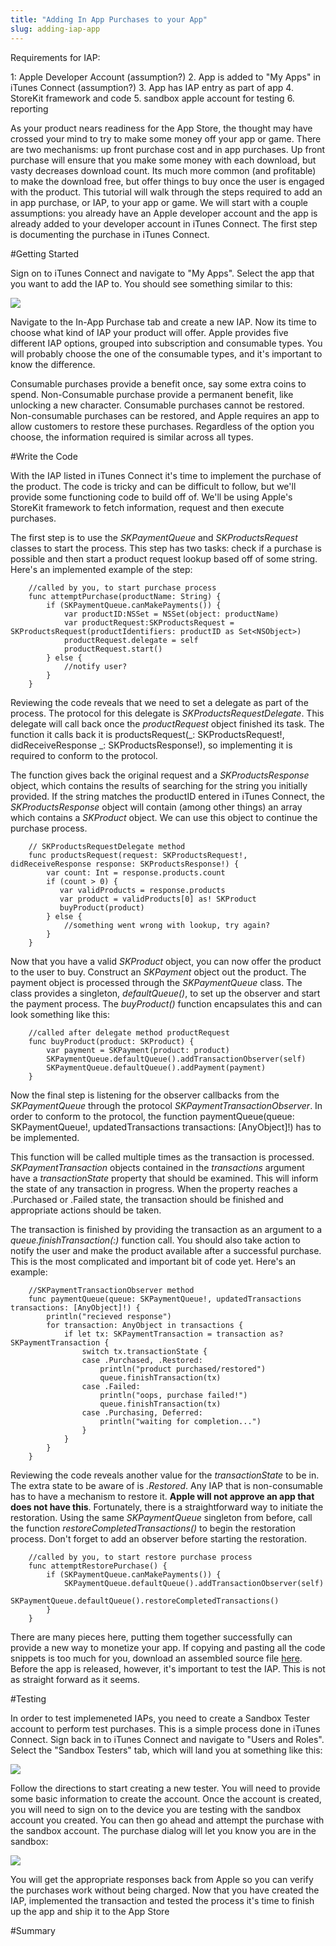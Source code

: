 ```yaml
---
title: "Adding In App Purchases to your App"
slug: adding-iap-app
---
```


Requirements for IAP:

1: Apple Developer Account (assumption?)
2. App is added to "My Apps" in iTunes Connect (assumption?)
3. App has IAP entry as part of app
4. StoreKit framework and code
5. sandbox apple account for testing
6. reporting

As your product nears readiness for the App Store, the thought may have crossed your mind to try to make some money off your app or game.  There are two mechanisms: up front purchase cost and in app purchases.  Up front purchase will ensure that you make some money with each download, but vasty decreases download count.  Its much more common (and profitable) to make the download free, but offer things to buy once the user is engaged with the product.  This tutorial will walk through the steps required to add an in app purchase, or IAP, to your app or game.  We will start with a couple assumptions: you already have an Apple developer account and the app is already added to your developer account in iTunes Connect.  The first step is documenting the purchase in iTunes Connect.

#Getting Started

Sign on to iTunes Connect and navigate to "My Apps".  Select the app that you want to add the IAP to.  You should see something similar to this:

![](./myappgame_itunes_connect.png)

Navigate to the In-App Purchase tab and create a new IAP.  Now its time to choose what kind of IAP your product will offer.  Apple provides five different IAP options, grouped into subscription and consumable types.  You will probably choose the one of the consumable types, and it's important to know the difference.  

Consumable purchases provide a benefit once, say some extra coins to spend.  Non-Consumable purchase provide a permanent benefit, like unlocking a new character.  Consumable purchases cannot be restored.  Non-consumable purchases can be restored, and Apple requires an app to allow customers to restore these purchases.  Regardless of the option you choose, the information required is similar across all types. 





#Write the Code

With the IAP listed in iTunes Connect it's time to implement the purchase of the product.  The code is tricky and can be difficult to follow, but we'll provide some functioning code to build off of.  We'll be using Apple's StoreKit framework to fetch information, request and then execute purchases.

The first step is to use the *SKPaymentQueue* and *SKProductsRequest* classes to start the process.  This step has two tasks: check if a purchase is possible and then start a product request lookup based off of some string.  Here's an implemented example of the step:

		//called by you, to start purchase process
		func attemptPurchase(productName: String) {
            if (SKPaymentQueue.canMakePayments()) {
                var productID:NSSet = NSSet(object: productName)
                var productRequest:SKProductsRequest = SKProductsRequest(productIdentifiers: productID as Set<NSObject>)
                productRequest.delegate = self
                productRequest.start()
            } else {
                //notify user?
            }
        }
        
Reviewing the code reveals that we need to set a delegate as part of the process.  The protocol for this delegate is *SKProductsRequestDelegate*.  This delegate will call back once the _productRequest_ object finished its task.  The function it calls back it is productsRequest(_: SKProductsRequest!, didReceiveResponse _: SKProductsResponse!), so implementing it is required to conform to the protocol.  

The function gives back the original request and a *SKProductsResponse* object, which contains the results of searching for the string you initially provided.  If the string matches the productID entered in iTunes Connect, the *SKProductsResponse* object will contain (among other things) an array which contains a *SKProduct* object.  We can use this object to continue the purchase process.  

		// SKProductsRequestDelegate method
      	func productsRequest(request: SKProductsRequest!, didReceiveResponse response: SKProductsResponse!) {
      		var count: Int = response.products.count
      		if (count > 0) {
	           var validProducts = response.products
	           var product = validProducts[0] as! SKProduct
			   buyProduct(product)
      		} else {
   				//something went wrong with lookup, try again?
			}
		}

Now that you have a valid *SKProduct* object, you can now offer the product to the user to buy.    Construct an *SKPayment* object out the product.  The payment object is processed through the *SKPaymentQueue* class.  The class provides a singleton, _defaultQueue()_, to set up the observer and start the payment process.  The _buyProduct()_ function encapsulates this and can look something like this:

        //called after delegate method productRequest
        func buyProduct(product: SKProduct) {
            var payment = SKPayment(product: product)
            SKPaymentQueue.defaultQueue().addTransactionObserver(self)
            SKPaymentQueue.defaultQueue().addPayment(payment)
        }

Now the final step is listening for the observer callbacks from the *SKPaymentQueue* through the protocol *SKPaymentTransactionObserver*.  In order to conform to the protocol, the function paymentQueue(queue: SKPaymentQueue!, updatedTransactions transactions: [AnyObject]!) has to be implemented. 

This function will be called multiple times as the transaction is processed.  *SKPaymentTransaction* objects contained in the _transactions_ argument have a _transactionState_ property that should be examined.  This will inform the state of any transaction in progress.  When the property reaches a .Purchased or .Failed state, the transaction should be finished and appropriate actions should be taken.  

The transaction is finished by providing the transaction as an argument to a _queue.finishTransaction(:)_ function call.  You should also take action to notify the user and make the product available after a successful purchase.  This is the most complicated and important bit of code yet.  Here's an example:

        //SKPaymentTransactionObserver method
        func paymentQueue(queue: SKPaymentQueue!, updatedTransactions transactions: [AnyObject]!) {
            println("recieved response")
            for transaction: AnyObject in transactions {
                if let tx: SKPaymentTransaction = transaction as? SKPaymentTransaction {
                    switch tx.transactionState {
                    case .Purchased, .Restored:
                        println("product purchased/restored")
                        queue.finishTransaction(tx)
                    case .Failed:
                        println("oops, purchase failed!")
                        queue.finishTransaction(tx)
                    case .Purchasing, Deferred:
                        println("waiting for completion...")
                    }
                }
            }
        }
        
Reviewing the code reveals another value for the *transactionState* to be in.  The extra state to be aware of is _.Restored_.  Any IAP that is non-consumable has to have a mechanism to restore it.  **Apple will not approve an app that does not have this**.  Fortunately, there is a straightforward way to initiate the restoration.  Using the same *SKPaymentQueue* singleton from before, call the function _restoreCompletedTransactions()_ to begin the restoration process.  Don't forget to add an observer before starting the restoration.   

        //called by you, to start restore purchase process
        func attemptRestorePurchase() {
            if (SKPaymentQueue.canMakePayments()) {
                SKPaymentQueue.defaultQueue().addTransactionObserver(self)
                SKPaymentQueue.defaultQueue().restoreCompletedTransactions()
            }
        }
        
There are many pieces here, putting them together successfully can provide a new way to monetize your app.  If copying and pasting all the code snippets is too much for you, download an assembled source file [here]().  Before the app is released, however, it's important to test the IAP.  This is not as straight forward as it seems.

#Testing 

In order to test implemeneted IAPs, you need to create a Sandbox Tester account to perform test purchases.  This is a simple process done in iTunes Connect.  Sign back in to iTunes Connect and navigate to "Users and Roles".  Select the "Sandbox Testers" tab, which will land you at something like this:

![](./sandbox_testers.png)

Follow the directions to start creating a new tester.  You will need to provide some basic information to create the account.  Once the account is created, you will need to sign on to the device you are testing with the sandbox account you created.  You can then go ahead and attempt the purchase with the sandbox account.  The purchase dialog will let you know you are in the sandbox:

![](./sandbox_dialog.png)

You will get the appropriate responses back from Apple so you can verify the purchases work without being charged.  Now that you have created the IAP, implemented the transaction and tested the process it's time to finish up the app and ship it to the App Store  

#Summary





